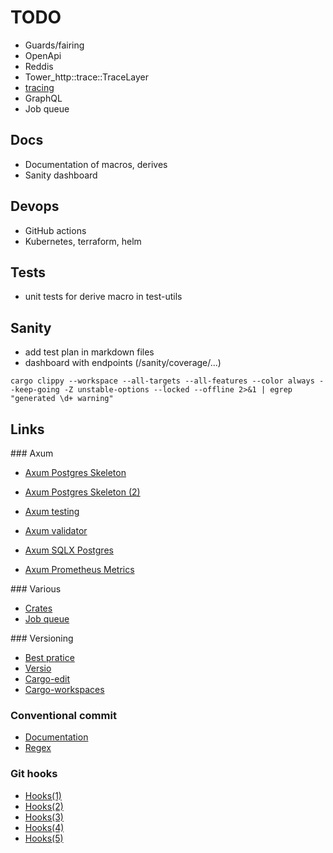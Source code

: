 # TODO

- Guards/fairing
- OpenApi
- Reddis
- Tower_http::trace::TraceLayer
- [tracing](https://docs.rs/tracing/latest/tracing/)
- GraphQL
- Job queue

## Docs

- Documentation of macros, derives
- Sanity dashboard

## Devops

- GitHub actions
- Kubernetes, terraform, helm

## Tests

- unit tests for derive macro in test-utils

## Sanity

- add test plan in markdown files
- dashboard with endpoints (/sanity/coverage/...)

```shell
cargo clippy --workspace --all-targets --all-features --color always --keep-going -Z unstable-options --locked --offline 2>&1 | egrep "generated \d+ warning"
```

## Links

### Axum

- [Axum Postgres Skeleton](https://github.com/koskeller/axum-postgres-skeleton)
- [Axum Postgres Skeleton (2)](https://github.com/Sirneij/cryptoflow)

- [Axum testing](https://github.com/tokio-rs/axum/tree/main/examples/testing)
- [Axum validator](https://github.com/tokio-rs/axum/tree/main/examples/validator)
- [Axum SQLX Postgres](https://github.com/tokio-rs/axum/tree/main/examples/sqlx-postgres)
- [Axum Prometheus Metrics](https://github.com/tokio-rs/axum/tree/main/examples/prometheus-metrics)

### Various

- [Crates](https://gist.github.com/vi/6620975b737a1caecf607e88cf6b7fea)
- [Job queue](https://cetra3.github.io/blog/implementing-a-jobq-sql)

### Versioning

- [Best pratice](https://www.reddit.com/r/rust/comments/xnnnzq/whats_the_best_practice_for_shipping_multiple)
- [Versio](https://crates.io/crates/versio)
- [Cargo-edit](https://crates.io/crates/cargo-edit)
- [Cargo-workspaces](https://crates.io/crates/cargo-workspaces)

### Conventional commit

- [Documentation](https://www.conventionalcommits.org/en/v1.0.0)
- [Regex](https://gist.github.com/marcojahn/482410b728c31b221b70ea6d2c433f0c)

### Git hooks

- [Hooks(1)](https://www.viget.com/articles/two-ways-to-share-git-hooks-with-your-team)
- [Hooks(2)](https://pumpingco.de/blog/the-ultimate-guide-to-git-hooks)
- [Hooks(3)](https://stackoverflow.com/questions/3462955/putting-git-hooks-into-a-repository)
- [Hooks(4)](https://git-scm.com/book/en/v2/Customizing-Git-Git-Hooks)
- [Hooks(5)](https://www.atlassian.com/git/tutorials/git-hooks)

